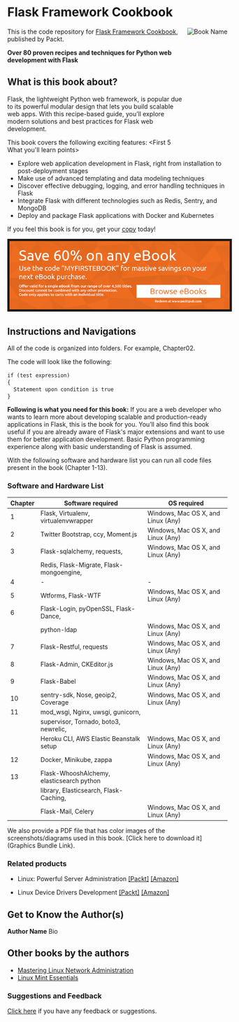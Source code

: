 # Flask Framework Cookbook

<a href="https://www.packtpub.com/web-development/flask-framework-cookbook-second-edition"><img src="https://www.packtpub.com/media/catalog/product/cache/e4d64343b1bc593f1c5348fe05efa4a6/9/7/9781789951295-original.jpeg" alt="Book Name" height="256px" align="right"></a>

This is the code repository for [Flask Framework Cookbook](https://www.packtpub.com/web-development/flask-framework-cookbook-second-edition), published by Packt.

**Over 80 proven recipes and techniques for Python web development with Flask**

## What is this book about?
Flask, the lightweight Python web framework, is popular due to its powerful modular design that lets you build scalable web apps. With this recipe-based guide, you’ll explore modern solutions and best practices for Flask web development.

This book covers the following exciting features: <First 5 What you'll learn points>
* Explore web application development in Flask, right from installation to post-deployment stages
* Make use of advanced templating and data modeling techniques
* Discover effective debugging, logging, and error handling techniques in Flask
* Integrate Flask with different technologies such as Redis, Sentry, and MongoDB
* Deploy and package Flask applications with Docker and Kubernetes

If you feel this book is for you, get your [copy](https://www.amazon.com/dp/10DigitISBN) today!

<a href="https://www.packtpub.com/?utm_source=github&utm_medium=banner&utm_campaign=GitHubBanner"><img src="https://raw.githubusercontent.com/PacktPublishing/GitHub/master/GitHub.png" 
alt="https://www.packtpub.com/" border="5" /></a>


## Instructions and Navigations
All of the code is organized into folders. For example, Chapter02.

The code will look like the following:
```
if (test expression)
{
  Statement upon condition is true
}
```

**Following is what you need for this book:**
If you are a web developer who wants to learn more about developing scalable and production-ready applications in Flask, this is the book for you. You’ll also find this book useful if you are already aware of Flask's major extensions and want to use them for better application development. Basic Python programming experience along with basic understanding of Flask is assumed.

With the following software and hardware list you can run all code files present in the book (Chapter 1-13).

### Software and Hardware List

| Chapter  | Software required                   | OS required                        |
| -------- | ------------------------------------| -----------------------------------|
| 1        | Flask, Virtualenv, virtualenvwrapper    | Windows, Mac OS X, and Linux (Any) |
| 2        | Twitter Bootstrap, ccy, Moment.js       | Windows, Mac OS X, and Linux (Any) |
| 3        | Flask-sqlalchemy, requests,             | Windows, Mac OS X, and Linux (Any) |
           | Redis, Flask-Migrate, Flask-mongoengine,               
| 4        | -                                       | -                                  |
| 5        | Wtforms, Flask-WTF                      | Windows, Mac OS X, and Linux (Any) |
| 6        | Flask-Login, pyOpenSSL, Flask-Dance, 
           |  python-ldap                            | Windows, Mac OS X, and Linux (Any) |
| 7        | Flask-Restful, requests                 | Windows, Mac OS X, and Linux (Any) |
| 8        | Flask-Admin, CKEditor.js                | Windows, Mac OS X, and Linux (Any) |
| 9        | Flask-Babel                             | Windows, Mac OS X, and Linux (Any) |
| 10       | sentry-sdk, Nose, geoip2, Coverage      | Windows, Mac OS X, and Linux (Any) |
| 11       | mod_wsgi, Nginx, uwsgi, gunicorn,  
           | supervisor, Tornado, boto3, newrelic,                                       
           | Heroku CLI, AWS Elastic Beanstalk setup | Windows, Mac OS X, and Linux (Any) |
| 12       | Docker, Minikube, zappa                 | Windows, Mac OS X, and Linux (Any) |
| 13       | Flask-WhooshAlchemy, elasticsearch python 
           | library, Elasticsearch, Flask-Caching,
           | Flask-Mail, Celery                      | Windows, Mac OS X, and Linux (Any) |

We also provide a PDF file that has color images of the screenshots/diagrams used in this book. [Click here to download it](Graphics Bundle Link).


### Related products <Other books you may enjoy>
* Linux: Powerful Server Administration [[Packt]](https://www.packtpub.com/networking-and-servers/linux-powerful-server-administration?utm_source=github&utm_medium=repository&utm_campaign=9781788293778) [[Amazon]](https://www.amazon.com/dp/1788293770)

* Linux Device Drivers Development [[Packt]](https://www.packtpub.com/networking-and-servers/linux-device-drivers-development?utm_source=github&utm_medium=repository&utm_campaign=9781785280009) [[Amazon]](https://www.amazon.com/dp/1788293770)

## Get to Know the Author(s)
**Author Name**
Bio


## Other books by the authors
* [Mastering Linux Network Administration](https://www.packtpub.com/networking-and-servers/mastering-linux-network-administration?utm_source=github&utm_medium=repository&utm_campaign=9781784399597)
* [Linux Mint Essentials](https://www.packtpub.com/networking-and-servers/linux-mint-essentials?utm_source=github&utm_medium=repository&utm_campaign=9781782168157)

### Suggestions and Feedback
[Click here](https://docs.google.com/forms/d/e/1FAIpQLSdy7dATC6QmEL81FIUuymZ0Wy9vH1jHkvpY57OiMeKGqib_Ow/viewform) if you have any feedback or suggestions.
